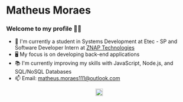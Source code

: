# Matheus Moraes

### Welcome to my profile 🙋‍♂️

- 🏫 I'm currently a student in Systems Development at Etec - SP and Software Developer Intern at [ZNAP Technologies](https://znap.com.br/ "ZNAP Technologies")
- 🖥️ My focus is on developing back-end applications
- 📚 I'm currently improving my skills with JavaScript, Node.js, and SQL/NoSQL Databases
- 📫 Email: matheus.moraes111@outlook.com

<!--
### Stats 📊
![Top Langs](https://github-readme-stats.vercel.app/api/top-langs/?username=moraes575&show_icons=true&theme=dark)
-->

<p align="center">
  <a href="https://www.linkedin.com/in/moraes575/" target="blank"><img align="center" src="https://cdn.jsdelivr.net/npm/simple-icons@3.0.1/icons/linkedin.svg" alt="Matheus Moraes LinkedIn" height="20" width="20"></a>
</p>
